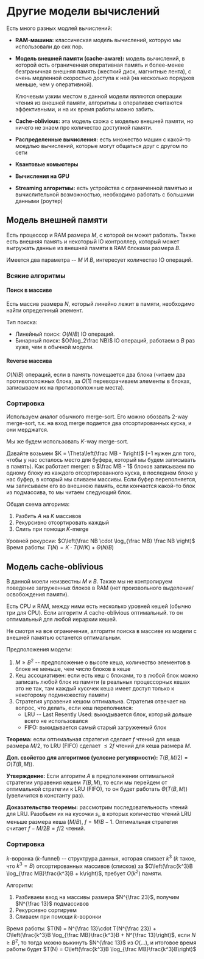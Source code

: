 # Другие модели вычислений

Есть много разных модлей вычислений:

* **RAM-машина:** классическая модель вычислений, которую мы использовали до сих пор.
* **Модель внешней памяти (cache-aware):** модель вычислений, в которой есть ограниченная оперативная память и более-менее безграничная внешняя память (жесткий диск, магнитные лента), с очень медленной скоростью доступа к ней (на несколько порядков меньше, чем у оперативной).

    Ключевым узким местом в данной модели являются операции чтения из внешней памяти, алгоритмы в оперативке считаются эффективными, и на их время работы можно забить.
* **Cache-oblivious:** эта модель схожа с моделью внешней памяти, но ничего не знаем про количество доступной памяти.
* **Распределенные вычисления:** есть множество машин с какой-то моедлью вычислений, которые могут общаться друг с другом по сети
* **Квантовые комьютеры**
* **Вычисления на GPU**
* **Streaming алгоритмы:** есть устройства с ограниченной памятью и вычислительной возможностью, необходимо работать с большими данными (роутер)

## Модель внешней памяти

Есть процессор и RAM размера $M$, с которой он может работать. Также есть внешняя память и некоторый IO контроллер, который может выгружать данные из внешней памяти в RAM блоками размера $B$.

Имеется два параметра -- $M$ И $B$, интересует количество IO операций.

### Всякие алгоритмы

#### Поиск в массиве

Есть массив размера $N$, который линейно лежит в памяти, необходимо найти определнный элемент.

Тип поиска:
* Линейный поиск: $O(N / B)$ IO операций.
* Бинарный поиск: $O(\log_2\frac NB)$ IO операций, работаем в $B$ раз хуже, чем в обычной модели.

#### Reverse массива

$O(N / B)$ операций, если в память помещается два блока (читаем два противоположных блока, за $O(1)$ переворачиваем элементы в блоках, записываем их на противоположные места).

### Сортировка

Используем аналог обычного merge-sort. Его можно обозвать 2-way merge-sort, т.к. на вход merge подается два отсортированных куска, и они мерджатся.

Мы же будем использовать $K$-way merge-sort.

Давайте возьмем $K = \Theta\left(\frac MB - 1\right)$ ($-1$ нужен для того, чтобы у нас осталось место для буфера, который мы будем записывать в память). Как работает merger: в $\frac MB - 1$ блоков записываем по одному блоку из каждого отсортированного куска, в последнем блоке у нас буфер, в который мы сливаем массивы. Если буфер переполняется, мы записываем его во внешнюю память, если кончается какой-то блок из подмассива, то мы читаем следующий блок.

Общая схема алгорима:
1. Разбить $A$ на $K$ массивов
2. Рекурсивно отсортировать каждый
3. Слить при помощи $K$-merge

Уровней рекурсии: $O\left(\frac NB \cdot \log_{\frac MB} \frac NB \right)$
Время работы: $T(N) = K \cdot T(N/K) + \Theta(N/B)$

## Модель cache-oblivious

В данной моели неизвестны $M$ и $B$. Также мы не контролируем поведение загруженных блоков в RAM (нет произвольного выделения/освобождения памяти).

Есть CPU и RAM, между ними есть несколько уровней кешей (обычно три для CPU). Если алгоритм $A$ cache-oblivious оптимальный. то он оптимальный для любой иерархии кешей.

Не смотря на все ограничения, алгоритм поиска в массиве из модели с внешней памятью останется оптимальным.

Предположения модели:
1. $M \geq B^2$ -- предположение о высоте кеша, количество элементов в блоке не меньше, чем число блоков в кеше
2. Кеш ассоциативен: если есть кеш с блоками, то в любой блок можно записать любой блок из памяти (в реальных процессорных кешах это не так, там каждый кусочек кеша имеет доступ только к некоторому подмножеству памяти)
3. Стратегия управения кешом оптимальна. Стратегия отвечает на вопрос, что делать, если кеш переполнился:
    - LRU -- Last Resently Used: выкидывается блок, который дольше всего не использовался
    - FIFO: выкидывается самый старый загруженный блок

**Теорема:** если оптимальная стратегия сделает $f$ чтений для кеша размера $M / 2$, то LRU (FIFO) сделает $\leq 2f$ чтений для кеша размера $M$.

**Доп. свойство для алгоритмов (условие регулярности):** $T(B, M / 2) = O(T(B, M))$.

**Утверждение:** Если алгоритм $A$ в предполежении оптимальной стратегии управения кешем $T(B, M)$, то если мы перейдем от оптимальной стратегии к LRU (FIFO), то он будет работать $\Theta(T(B, M))$ (увеличится в константу раз).

**Доказательство теоремы:** рассмотрим последовательность чтений для LRU. Разобьем их на кусочки $s_i$, в которых количество чтений LRU меньше размера кеша $(M/ B)$, $f = M/B - 1$. Оптимальная стратегия считает $f - M/2B = f / 2$ чтений.

### Сортировка

$k$-воронка ($k$-funnel) -- структрура данных, которая сливает $k^3$ ($k$ такое, что $k^3 = B$) отсортированных массивов (списков) за $O\left(\frac{k^3}B \log_{\frac MB}\frac{k^3}B + k\right)$, требует $O(k^2)$ памяти.

Алгоритм:
1. Разбиваем вход на массивы размера $N^{\frac 23}$, получим $N^{\frac 13}$ подмассивов
2. Рекурсивно сортируем
3. Сливаем при помощи $k$-воронки

Время работы: $T(N) = N^{\frac 13}\cdot T(N^{\frac 23}) + O\left(\frac{k^3}B \log_{\frac MB}\frac{k^3}B + N^{\frac 13}\right)$, если $N\geq B^2$, то тогда можно выкинуть $N^{\frac 13}$ из $O(...)$, и итоговое время работы будет $T(N) = O\left(\frac{k^3}B \log_{\frac MB}\frac{k^3}B\right)$
